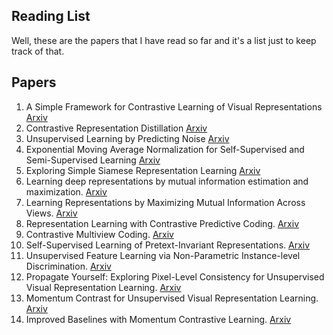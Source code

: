 ## Reading List

Well, these are the papers that I have read so far and it's a list just to keep track of that.



## Papers
1. A Simple Framework for Contrastive Learning of Visual Representations [Arxiv](https://arxiv.org/abs/2002.05709) 
2. Contrastive Representation Distillation [Arxiv](https://arxiv.org/abs/1910.10699) 
3. Unsupervised Learning by Predicting Noise [Arxiv](https://arxiv.org/abs/1704.05310) 
4. Exponential Moving Average Normalization for Self-Supervised and Semi-Supervised Learning [Arxiv](https://arxiv.org/abs/2101.08482) 
5. Exploring Simple Siamese Representation Learning [Arxiv](https://arxiv.org/abs/2011.10566) 
6. Learning deep representations by mutual information estimation and maximization. [Arxiv](https://arxiv.org/abs/1808.06670) 
7. Learning Representations by Maximizing Mutual Information Across Views. [Arxiv](https://arxiv.org/abs/1906.00910) 
8. Representation Learning with Contrastive Predictive Coding. [Arxiv](https://arxiv.org/pdf/1807.03748.pdf) 
11. Contrastive Multiview Coding. [Arxiv](https://arxiv.org/abs/1906.05849) 
12. Self-Supervised Learning of Pretext-Invariant Representations. [Arxiv](https://arxiv.org/pdf/1912.01991v1.pdf) 
13. Unsupervised Feature Learning via Non-Parametric Instance-level Discrimination. [Arxiv](https://arxiv.org/abs/1805.01978) 
14. Propagate Yourself: Exploring Pixel-Level Consistency for Unsupervised Visual Representation Learning. [Arxiv](https://arxiv.org/abs/2011.10043) 
15. Momentum Contrast for Unsupervised Visual Representation Learning. [Arxiv](https://arxiv.org/abs/1911.05722)
16. Improved Baselines with Momentum Contrastive Learning. [Arxiv](https://arxiv.org/abs/2003.04297) 





